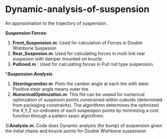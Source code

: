 # Dynamic-analysis-of-suspension
An approximation to the trajectory of suspension.

****Suspension Forces****:

1) **Front_Suspension.m**: Used for calculation of Forces in Double Wishbone Suspesion
2) **Rear_Suspesion.m**: Used for calculating forces in multi link rear suspesion with damper mounted on knucle.
3) **Pullrood.m** : Used for calculating forces in Pull rod type suspension.

****Suspension Analysis***

1) ***Steeringcamber.m***: Plots the camber angle at each tire with steer. Positive steer angle means outer tire.
2) ***NumericalOptimzation.m***: This file can be usewd for numerical optimzation of suspesion points constrained within cuboids (determined from packaging constraints). The algorithmn determines the optimized the X,Y,Z co-ordinates of each suspesipon points by minimizing a cost function through a pattern searc algorithmn.

3)**Analysis.m**: Code does Dynamic analysis (for bump) of suspension given the initial chasis and knucle points for Double Wishbone suspension
